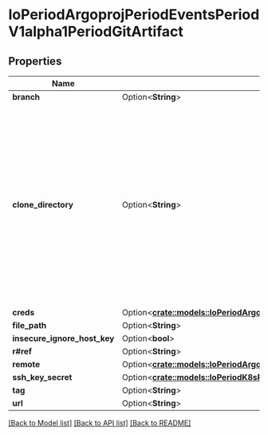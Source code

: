 # IoPeriodArgoprojPeriodEventsPeriodV1alpha1PeriodGitArtifact

## Properties

Name | Type | Description | Notes
------------ | ------------- | ------------- | -------------
**branch** | Option<**String**> |  | [optional]
**clone_directory** | Option<**String**> | Directory to clone the repository. We clone complete directory because GitArtifact is not limited to any specific Git service providers. Hence we don't use any specific git provider client. | [optional]
**creds** | Option<[**crate::models::IoPeriodArgoprojPeriodEventsPeriodV1alpha1PeriodGitCreds**](io.argoproj.events.v1alpha1.GitCreds.md)> |  | [optional]
**file_path** | Option<**String**> |  | [optional]
**insecure_ignore_host_key** | Option<**bool**> |  | [optional]
**r#ref** | Option<**String**> |  | [optional]
**remote** | Option<[**crate::models::IoPeriodArgoprojPeriodEventsPeriodV1alpha1PeriodGitRemoteConfig**](io.argoproj.events.v1alpha1.GitRemoteConfig.md)> |  | [optional]
**ssh_key_secret** | Option<[**crate::models::IoPeriodK8sPeriodApiPeriodCorePeriodV1PeriodSecretKeySelector**](io.k8s.api.core.v1.SecretKeySelector.md)> |  | [optional]
**tag** | Option<**String**> |  | [optional]
**url** | Option<**String**> |  | [optional]

[[Back to Model list]](../README.md#documentation-for-models) [[Back to API list]](../README.md#documentation-for-api-endpoints) [[Back to README]](../README.md)


